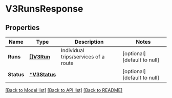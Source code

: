 # V3RunsResponse

## Properties
Name | Type | Description | Notes
------------ | ------------- | ------------- | -------------
**Runs** | [**[]V3Run**](V3.Run.md) | Individual trips/services of a route | [optional] [default to null]
**Status** | [***V3Status**](V3.Status.md) |  | [optional] [default to null]

[[Back to Model list]](../README.md#documentation-for-models) [[Back to API list]](../README.md#documentation-for-api-endpoints) [[Back to README]](../README.md)

